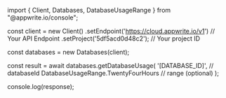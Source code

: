 import { Client, Databases, DatabaseUsageRange } from "@appwrite.io/console";

const client = new Client()
    .setEndpoint('https://cloud.appwrite.io/v1') // Your API Endpoint
    .setProject('5df5acd0d48c2'); // Your project ID

const databases = new Databases(client);

const result = await databases.getDatabaseUsage(
    '[DATABASE_ID]', // databaseId
    DatabaseUsageRange.TwentyFourHours // range (optional)
);

console.log(response);
